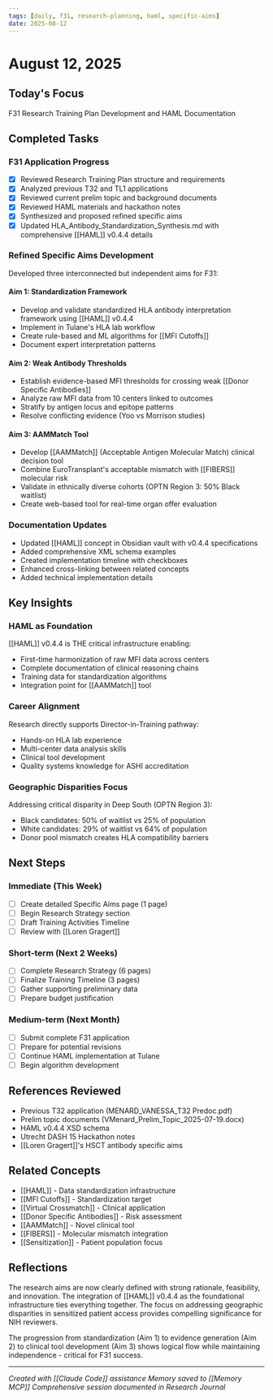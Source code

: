 ```yaml
---
tags: [daily, f31, research-planning, haml, specific-aims]
date: 2025-08-12
---
```


# August 12, 2025

## Today's Focus
F31 Research Training Plan Development and HAML Documentation

## Completed Tasks

### F31 Application Progress
- [x] Reviewed Research Training Plan structure and requirements
- [x] Analyzed previous T32 and TL1 applications
- [x] Reviewed current prelim topic and background documents
- [x] Reviewed HAML materials and hackathon notes
- [x] Synthesized and proposed refined specific aims
- [x] Updated HLA_Antibody_Standardization_Synthesis.md with comprehensive [[HAML]] v0.4.4 details

### Refined Specific Aims Development
Developed three interconnected but independent aims for F31:

#### Aim 1: Standardization Framework
- Develop and validate standardized HLA antibody interpretation framework using [[HAML]] v0.4.4
- Implement in Tulane's HLA lab workflow
- Create rule-based and ML algorithms for [[MFI Cutoffs]]
- Document expert interpretation patterns

#### Aim 2: Weak Antibody Thresholds
- Establish evidence-based MFI thresholds for crossing weak [[Donor Specific Antibodies]]
- Analyze raw MFI data from 10 centers linked to outcomes
- Stratify by antigen locus and epitope patterns
- Resolve conflicting evidence (Yoo vs Morrison studies)

#### Aim 3: AAMMatch Tool
- Develop [[AAMMatch]] (Acceptable Antigen Molecular Match) clinical decision tool
- Combine EuroTransplant's acceptable mismatch with [[FIBERS]] molecular risk
- Validate in ethnically diverse cohorts (OPTN Region 3: 50% Black waitlist)
- Create web-based tool for real-time organ offer evaluation

### Documentation Updates
- Updated [[HAML]] concept in Obsidian vault with v0.4.4 specifications
- Added comprehensive XML schema examples
- Created implementation timeline with checkboxes
- Enhanced cross-linking between related concepts
- Added technical implementation details

## Key Insights

### HAML as Foundation
[[HAML]] v0.4.4 is THE critical infrastructure enabling:
- First-time harmonization of raw MFI data across centers
- Complete documentation of clinical reasoning chains
- Training data for standardization algorithms
- Integration point for [[AAMMatch]] tool

### Career Alignment
Research directly supports Director-in-Training pathway:
- Hands-on HLA lab experience
- Multi-center data analysis skills
- Clinical tool development
- Quality systems knowledge for ASHI accreditation

### Geographic Disparities Focus
Addressing critical disparity in Deep South (OPTN Region 3):
- Black candidates: 50% of waitlist vs 25% of population
- White candidates: 29% of waitlist vs 64% of population
- Donor pool mismatch creates HLA compatibility barriers

## Next Steps

### Immediate (This Week)
- [ ] Create detailed Specific Aims page (1 page)
- [ ] Begin Research Strategy section
- [ ] Draft Training Activities Timeline
- [ ] Review with [[Loren Gragert]]

### Short-term (Next 2 Weeks)
- [ ] Complete Research Strategy (6 pages)
- [ ] Finalize Training Timeline (3 pages)
- [ ] Gather supporting preliminary data
- [ ] Prepare budget justification

### Medium-term (Next Month)
- [ ] Submit complete F31 application
- [ ] Prepare for potential revisions
- [ ] Continue HAML implementation at Tulane
- [ ] Begin algorithm development

## References Reviewed
- Previous T32 application (MENARD_VANESSA_T32 Predoc.pdf)
- Prelim topic documents (VMenard_Prelim_Topic_2025-07-19.docx)
- HAML v0.4.4 XSD schema
- Utrecht DASH 15 Hackathon notes
- [[Loren Gragert]]'s HSCT antibody specific aims

## Related Concepts
- [[HAML]] - Data standardization infrastructure
- [[MFI Cutoffs]] - Standardization target
- [[Virtual Crossmatch]] - Clinical application
- [[Donor Specific Antibodies]] - Risk assessment
- [[AAMMatch]] - Novel clinical tool
- [[FIBERS]] - Molecular mismatch integration
- [[Sensitization]] - Patient population focus

## Reflections
The research aims are now clearly defined with strong rationale, feasibility, and innovation. The integration of [[HAML]] v0.4.4 as the foundational infrastructure ties everything together. The focus on addressing geographic disparities in sensitized patient access provides compelling significance for NIH reviewers.

The progression from standardization (Aim 1) to evidence generation (Aim 2) to clinical tool development (Aim 3) shows logical flow while maintaining independence - critical for F31 success.

---
*Created with [[Claude Code]] assistance*
*Memory saved to [[Memory MCP]]*
*Comprehensive session documented in Research Journal*
